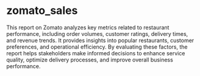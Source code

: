 # zomato_sales
This report on Zomato analyzes key metrics related to restaurant performance, including order volumes, customer ratings, delivery times, and revenue trends. It provides insights into popular restaurants, customer preferences, and operational efficiency. By evaluating these factors, the report helps stakeholders make informed decisions to enhance service quality, optimize delivery processes, and improve overall business performance.
